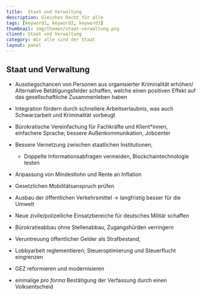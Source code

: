 ```yaml
---
title:  Staat und Verwaltung
description: Gleiches Recht für alle
tags: [keyword1, keyword2, keyword3]
thumbnail: img/themen/staat-verwaltung.png
client: Staat und Verwaltung
category: Wir alle sind der Staat
layout: panel
---
```


## Staat und Verwaltung

-   Ausstiegschancen von Personen aus organisierter Kriminalität erhöhen/
    Alternative Betätigungsfelder schaffen, welche einen positiven Effekt
    auf das gesellschaftliche Zusammenleben haben

-   Integration fördern durch schnellere Arbeitserlaubnis, was auch
    Schwarzarbeit und Kriminalität vorbeugt

-   Bürokratische Vereinfachung für Fachkräfte und Klient\*innen, einfachere
    Sprache; bessere Außenkommunikation, Jobcenter

-   Bessere Vernetzung zwischen staatlichen Institutionen,

    -   Doppelte Informationsabfragen vermeiden, Blockchaintechnologie
        testen

-   Anpassung von Mindestlohn und Rente an Inflation

-   Gesetzlichen Mobilitätsanspruch prüfen

-   Ausbau der öffentlichen Verkehrsmittel -\> langfristig besser für die
    Umwelt

-   Neue zivile/polizeiliche Einsatzbereiche für deutsches Militär schaffen

-   Bürokratieabbau ohne Stellenabbau, Zugangshürden verringern

-   Veruntreuung öffentlicher Gelder als Strafbestand,

-   Lobbyarbeit reglementieren; Steueroptimierung und Steuerflucht
    eingrenzen

-   GEZ reformieren und modernisieren

-   einmalige *pro forma* Bestätigung der Verfassung durch einen
    Volksentscheid
